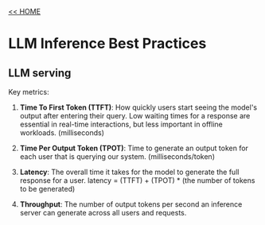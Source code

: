 [<< HOME ](https://github.com/jingwora/Generative-AI-Ultimate-Resources/blob/main/README.md)
# LLM Inference Best Practices

## LLM serving

Key metrics:
1. **Time To First Token (TTFT)**: How quickly users start seeing the model's output after entering their query. Low waiting times for a response are essential in real-time interactions, but less important in offline workloads. (milliseconds)

2. **Time Per Output Token (TPOT)**: Time to generate an output token for each user that is querying our system. (milliseconds/token)

3. **Latency**: The overall time it takes for the model to generate the full response for a user. latency = (TTFT) + (TPOT) * (the number of tokens to be generated)

4. **Throughput**: The number of output tokens per second an inference server can generate across all users and requests.


